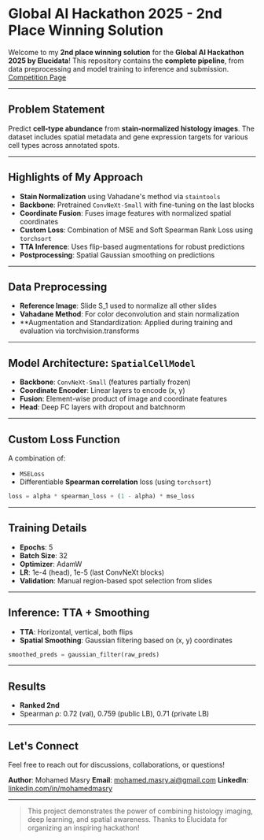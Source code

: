 # Global AI Hackathon 2025 - 2nd Place Winning Solution

Welcome to my **2nd place winning solution** for the **Global AI Hackathon 2025 by Elucidata**! This repository contains the **complete pipeline**, from data preprocessing and model training to inference and submission.
[Competition Page](https://www.kaggle.com/competitions/el-hackathon-2025/overview)

---

## Problem Statement

Predict **cell-type abundance** from **stain-normalized histology images**. The dataset includes spatial metadata and gene expression targets for various cell types across annotated spots.

---

## Highlights of My Approach

* **Stain Normalization** using Vahadane's method via `staintools`
* **Backbone**: Pretrained `ConvNeXt-Small` with fine-tuning on the last blocks
* **Coordinate Fusion**: Fuses image features with normalized spatial coordinates
* **Custom Loss**: Combination of MSE and Soft Spearman Rank Loss using `torchsort`
* **TTA Inference**: Uses flip-based augmentations for robust predictions
* **Postprocessing**: Spatial Gaussian smoothing on predictions

---

## Data Preprocessing

* **Reference Image**: Slide S\_1 used to normalize all other slides
* **Vahadane Method**: For color deconvolution and stain normalization
* **Augmentation and Standardization: Applied during training and evaluation via torchvision.transforms


---

## Model Architecture: `SpatialCellModel`

* **Backbone**: `ConvNeXt-Small` (features partially frozen)
* **Coordinate Encoder**: Linear layers to encode (x, y)
* **Fusion**: Element-wise product of image and coordinate features
* **Head**: Deep FC layers with dropout and batchnorm

---

## Custom Loss Function

A combination of:

* `MSELoss`
* Differentiable **Spearman correlation** loss (using `torchsort`)

```python
loss = alpha * spearman_loss + (1 - alpha) * mse_loss
```

---

## Training Details

* **Epochs**: 5
* **Batch Size**: 32
* **Optimizer**: AdamW
* **LR**: 1e-4 (head), 1e-5 (last ConvNeXt blocks)
* **Validation**: Manual region-based spot selection from slides

---

## Inference: TTA + Smoothing

* **TTA**: Horizontal, vertical, both flips
* **Spatial Smoothing**: Gaussian filtering based on (x, y) coordinates

```python
smoothed_preds = gaussian_filter(raw_preds)
```

---

## Results

* **Ranked 2nd**
* Spearman ρ: 0.72 (val), 0.759 (public LB), 0.71 (private LB)

---

## Let's Connect

Feel free to reach out for discussions, collaborations, or questions!

**Author**: Mohamed Masry
**Email**: [mohamed.masry.ai@gmail.com](mailto:mohamedmasry0120@gmail.com)
**LinkedIn**: [linkedin.com/in/mohamedmasry](https://www.linkedin.com/in/mohamed-masry-648790249/)

---

> This project demonstrates the power of combining histology imaging, deep learning, and spatial awareness. Thanks to Elucidata for organizing an inspiring hackathon!
